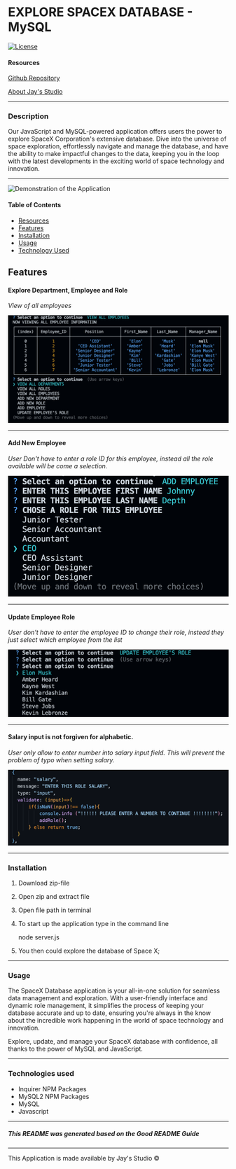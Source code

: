 # EXPLORE SPACEX DATABASE - MySQL
[![License](https://img.shields.io/badge/License-Apache_2.0-blue.svg)](https://opensource.org/licenses/Apache-2.0)






#### Resources

[Github Repository](https://github.com/Truecoding4life/MySQL-for-SPACEX)

[About Jay's Studio](https://truecoding4life.github.io/Jaystudio/)



---



### Description 
Our JavaScript and MySQL-powered application offers users the power to explore SpaceX Corporation's extensive database. Dive into the universe of space exploration, effortlessly navigate and manage the database, and have the ability to make impactful changes to the data, keeping you in the loop with the latest developments in the exciting world of space technology and innovation.

-------------


![Demonstration of the Application](./Assets/images/Demonstration.gif)

#### Table of Contents

* [Resources](#resources)
* [Features](#features)
* [Installation](#installation)
* [Usage](#usage)
* [Technology Used](#technologies-used)



## Features




#### Explore Department, Employee and Role

*View of all employees*

![View Department](./Assets/images/Employee.png)

---




#### Add New Employee
*User Don't have to enter a role ID for this employee, instead all the role available will be come a selection.*

![Add Employee](./Assets/images/addRole.png)

---






#### Update Employee Role

*User don't have to enter the employee ID to change their role, instead they just select which employee from the list*

![View Department](./Assets/images/Update.png)


---







#### Salary input is not forgiven for alphabetic.

*User only allow to enter number into salary input field. This will prevent the problem of typo when setting salary.*

![Salary Input Validation](./Assets/images/Salary%20validation.png)

---






### Installation
1. Download zip-file
2. Open zip and extract file
3. Open file path in terminal 
4. To start up the application type in the command line
  
    node server.js

5. You then could explore the database of Space X;


---

### Usage
The SpaceX Database application is your all-in-one solution for seamless data management and exploration. With a user-friendly interface and dynamic role management, it simplifies the process of keeping your database accurate and up to date, ensuring you're always in the know about the incredible work happening in the world of space technology and innovation.

Explore, update, and manage your SpaceX database with confidence, all thanks to the power of MySQL and JavaScript.

---




### Technologies used
- Inquirer NPM Packages
- MySQL2 NPM Packages
- MySQL
- Javascript

---






##### This README was generated based on the Good README Guide

---




This Application is made available by Jay's Studio © 

